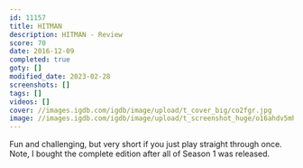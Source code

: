 ```yaml
---
id: 11157
title: HITMAN
description: HITMAN - Review
score: 70
date: 2016-12-09
completed: true
goty: []
modified_date: 2023-02-28
screenshots: []
tags: []
videos: []
cover: //images.igdb.com/igdb/image/upload/t_cover_big/co2fgr.jpg
image: //images.igdb.com/igdb/image/upload/t_screenshot_huge/o16ahdv5mh6m7pj2kb58.jpg
---
```

Fun and challenging, but very short if you just play straight through once. Note, I bought the complete edition after all of Season 1 was released.